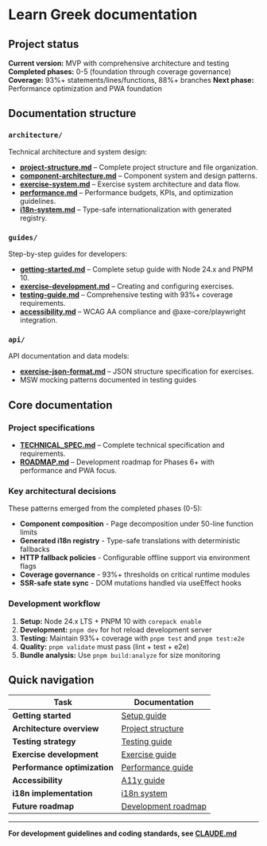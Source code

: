 # Learn Greek documentation

## Project status

**Current version:** MVP with comprehensive architecture and testing
**Completed phases:** 0-5 (foundation through coverage governance)
**Coverage:** 93%+ statements/lines/functions, 88%+ branches
**Next phase:** Performance optimization and PWA foundation

## Documentation structure

### `architecture/`

Technical architecture and system design:

- [**project-structure.md**](architecture/project-structure.md) – Complete project structure and file organization.
- [**component-architecture.md**](architecture/component-architecture.md) – Component system and design patterns.
- [**exercise-system.md**](architecture/exercise-system.md) – Exercise system architecture and data flow.
- [**performance.md**](architecture/performance.md) – Performance budgets, KPIs, and optimization guidelines.
- [**i18n-system.md**](architecture/i18n-system.md) – Type-safe internationalization with generated registry.

### `guides/`

Step-by-step guides for developers:

- [**getting-started.md**](guides/getting-started.md) – Complete setup guide with Node 24.x and PNPM 10.
- [**exercise-development.md**](guides/exercise-development.md) – Creating and configuring exercises.
- [**testing-guide.md**](guides/testing-guide.md) – Comprehensive testing with 93%+ coverage requirements.
- [**accessibility.md**](guides/accessibility.md) – WCAG AA compliance and @axe-core/playwright integration.

### `api/`

API documentation and data models:

- [**exercise-json-format.md**](exercise-json-format.md) – JSON structure specification for exercises.
- MSW mocking patterns documented in testing guides

## Core documentation

### Project specifications

- [**TECHNICAL_SPEC.md**](TECHNICAL_SPEC.md) – Complete technical specification and requirements.
- [**ROADMAP.md**](ROADMAP.md) – Development roadmap for Phases 6+ with performance and PWA focus.

### Key architectural decisions

These patterns emerged from the completed phases (0-5):

- **Component composition** - Page decomposition under 50-line function limits
- **Generated i18n registry** - Type-safe translations with deterministic fallbacks
- **HTTP fallback policies** - Configurable offline support via environment flags
- **Coverage governance** - 93%+ thresholds on critical runtime modules
- **SSR-safe state sync** - DOM mutations handled via useEffect hooks

### Development workflow

1. **Setup:** Node 24.x LTS + PNPM 10 with `corepack enable`
2. **Development:** `pnpm dev` for hot reload development server
3. **Testing:** Maintain 93%+ coverage with `pnpm test` and `pnpm test:e2e`
4. **Quality:** `pnpm validate` must pass (lint + test + e2e)
5. **Bundle analysis:** Use `pnpm build:analyze` for size monitoring

## Quick navigation

| Task                         | Documentation                                          |
|------------------------------|--------------------------------------------------------|
| **Getting started**          | [Setup guide](guides/getting-started.md)               |
| **Architecture overview**    | [Project structure](architecture/project-structure.md) |
| **Testing strategy**         | [Testing guide](guides/testing-guide.md)               |
| **Exercise development**     | [Exercise guide](guides/exercise-development.md)       |
| **Performance optimization** | [Performance guide](architecture/performance.md)       |
| **Accessibility**            | [A11y guide](guides/accessibility.md)                  |
| **i18n implementation**      | [i18n system](architecture/i18n-system.md)             |
| **Future roadmap**           | [Development roadmap](ROADMAP.md)                      |

---

**For development guidelines and coding standards, see [CLAUDE.md](../CLAUDE.md)**
